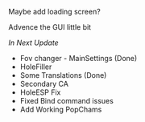Maybe add loading screen?

Advence the GUI little bit

*In Next Update*
+ Fov changer - MainSettings (Done)
+ HoleFiller
+ Some Translations (Done)
+ Secondary CA
+ HoleESP Fix
+ Fixed Bind command issues
+ Add Working PopChams
